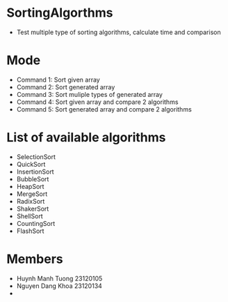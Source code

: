 # SortingAlgorthms
 - Test multiple type of sorting algorithms, calculate time and comparison
 
# Mode
- Command 1: Sort given array 
- Command 2: Sort generated array
- Command 3: Sort muliple types of generated array
- Command 4: Sort given array and compare 2 algorithms
- Command 5: Sort generated array and compare 2 algorithms

# List of available algorithms
- SelectionSort
- QuickSort
- InsertionSort
- BubbleSort
- HeapSort
- MergeSort
- RadixSort
- ShakerSort
- ShellSort
- CountingSort
- FlashSort

# Members
- Huynh Manh Tuong 23120105
- Nguyen Dang Khoa 23120134
- 
